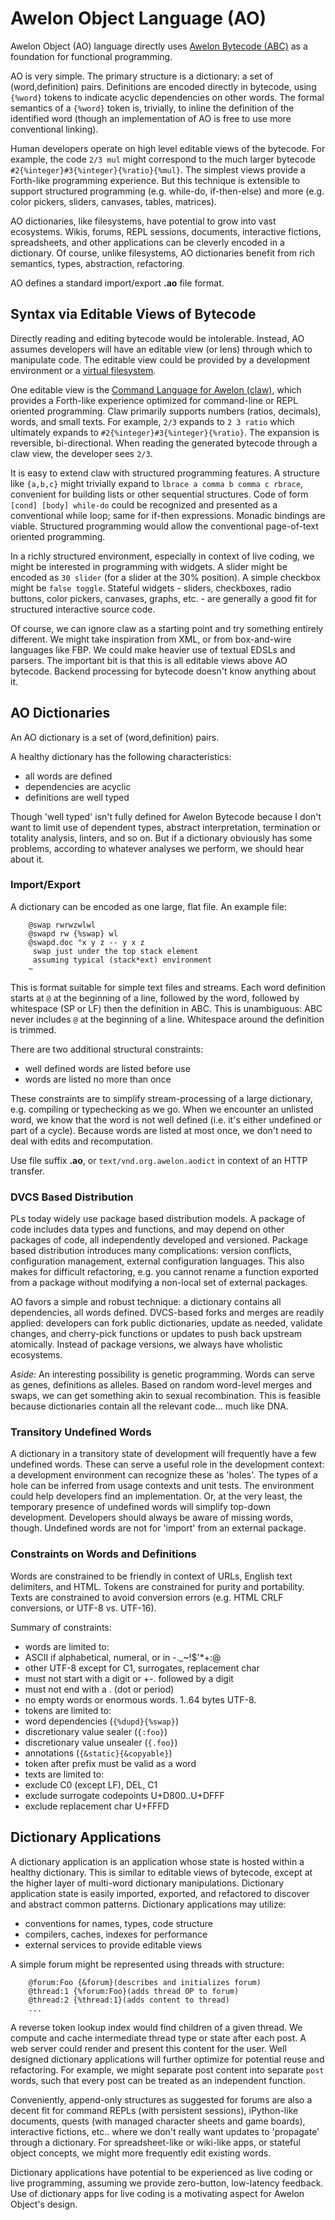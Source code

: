 # Awelon Object Language (AO)

Awelon Object (AO) language directly uses [Awelon Bytecode (ABC)](AboutABC.md) as a foundation for functional programming. 

AO is very simple. The primary structure is a dictionary: a set of (word,definition) pairs. Definitions are encoded directly in bytecode, using `{%word}` tokens to indicate acyclic dependencies on other words. The formal semantics of a `{%word}` token is, trivially, to inline the definition of the identified word (though an implementation of AO is free to use more conventional linking). 

Human developers operate on high level editable views of the bytecode. For example, the code `2/3 mul` might correspond to the much larger bytecode `#2{%integer}#3{%integer}{%ratio}{%mul}`. The simplest views provide a Forth-like programming experience. But this technique is extensible to support structured programming (e.g. while-do, if-then-else) and more (e.g. color pickers, sliders, canvases, tables, matrices). 

AO dictionaries, like filesystems, have potential to grow into vast ecosystems. Wikis, forums, REPL sessions, documents, interactive fictions, spreadsheets, and other applications can be cleverly encoded in a dictionary. Of course, unlike filesystems, AO dictionaries benefit from rich semantics, types, abstraction, refactoring.

AO defines a standard import/export **.ao** file format.

## Syntax via Editable Views of Bytecode

Directly reading and editing bytecode would be intolerable. Instead, AO assumes developers will have an editable view (or lens) through which to manipulate code. The editable view could be provided by a development environment or a [virtual filesystem](https://en.wikipedia.org/wiki/Filesystem_in_Userspace).

One editable view is the [Command Language for Awelon (claw)](CommandLine.md), which provides a Forth-like experience optimized for command-line or REPL oriented programming. Claw primarily supports numbers (ratios, decimals), words, and small texts. For example, `2/3` expands to `2 3 ratio` which ultimately expands to `#2{%integer}#3{%integer}{%ratio}`. The expansion is reversible, bi-directional. When reading the generated bytecode through a claw view, the developer sees `2/3`.

It is easy to extend claw with structured programming features. A structure like `{a,b,c}` might trivially expand to `lbrace a comma b comma c rbrace`, convenient for building lists or other sequential structures. Code of form `[cond] [body] while-do` could be recognized and presented as a conventional while loop; same for if-then expressions. Monadic bindings are viable. Structured programming would allow the conventional page-of-text oriented programming.

In a richly structured environment, especially in context of live coding, we might be interested in programming with widgets. A slider might be encoded as `30 slider` (for a slider at the 30% position). A simple checkbox might be `false toggle`. Stateful widgets - sliders, checkboxes, radio buttons, color pickers, canvases, graphs, etc. - are generally a good fit for structured interactive source code.

Of course, we can ignore claw as a starting point and try something entirely different. We might take inspiration from XML, or from box-and-wire languages like FBP. We could make heavier use of textual EDSLs and parsers. The important bit is that this is all editable views above AO bytecode. Backend processing for bytecode doesn't know anything about it.

## AO Dictionaries

An AO dictionary is a set of (word,definition) pairs. 

A healthy dictionary has the following characteristics:

* all words are defined 
* dependencies are acyclic
* definitions are well typed

Though 'well typed' isn't fully defined for Awelon Bytecode because I don't want to limit use of dependent types, abstract interpretation, termination or totality analysis, linters, and so on. But if a dictionary obviously has some problems, according to whatever analyses we perform, we should hear about it.

### Import/Export

A dictionary can be encoded as one large, flat file. An example file:

        @swap rwrwzwlwl
        @swapd rw {%swap} wl
        @swapd.doc "x y z -- y x z
         swap just under the top stack element
         assuming typical (stack*ext) environment
        ~

This is format suitable for simple text files and streams. Each word definition starts at `@` at the beginning of a line, followed by the word, followed by whitespace (SP or LF) then the definition in ABC. This is unambiguous: ABC never includes `@` at the beginning of a line. Whitespace around the definition is trimmed. 

There are two additional structural constraints:

* well defined words are listed before use
* words are listed no more than once

These constraints are to simplify stream-processing of a large dictionary, e.g. compiling or typechecking as we go. When we encounter an unlisted word, we know that the word is not well defined (i.e. it's either undefined or part of a cycle). Because words are listed at most once, we don't need to deal with edits and recomputation.

Use file suffix **.ao**, or `text/vnd.org.awelon.aodict` in context of an HTTP transfer. 

### DVCS Based Distribution

PLs today widely use package based distribution models. A package of code includes data types and functions, and may depend on other packages of code, all independently developed and versioned. Package based distribution introduces many complications: version conflicts, configuration management, external configuration languages. This also makes for difficult refactoring, e.g. you cannot rename a function exported from a package without modifying a non-local set of external packages. 

AO favors a simple and robust technique: a dictionary contains all dependencies, all words defined. DVCS-based forks and merges are readily applied: developers can fork public dictionaries, update as needed, validate changes, and cherry-pick functions or updates to push back upstream atomically. Instead of package versions, we always have wholistic ecosystems.

*Aside:* An interesting possibility is genetic programming. Words can serve as genes, definitions as alleles. Based on random word-level merges and swaps, we can get something akin to sexual recombination. This is feasible because dictionaries contain all the relevant code... much like DNA.

### Transitory Undefined Words

A dictionary in a transitory state of development will frequently have a few undefined words. These can serve a useful role in the development context: a development environment can recognize these as 'holes'. The types of a hole can be inferred from usage contexts and unit tests. The environment could help developers find an implementation. Or, at the very least, the temporary presence of undefined words will simplify top-down development. Developers should always be aware of missing words, though. Undefined words are not for 'import' from an external package.

### Constraints on Words and Definitions

Words are constrained to be friendly in context of URLs, English text delimiters, and HTML. Tokens are constrained for purity and portability. Texts are constrained to avoid conversion errors (e.g. HTML CRLF conversions, or UTF-8 vs. UTF-16). 

Summary of constraints:

* words are limited to:
 * ASCII if alphabetical, numeral, or in -._~!$'*+:@
 * other UTF-8 except for C1, surrogates, replacement char
 * must not start with a digit or +-. followed by a digit
 * must not end with a . (dot or period)
 * no empty words or enormous words. 1..64 bytes UTF-8.
* tokens are limited to:
 * word dependencies (`{%dupd}{%swap}`)
 * discretionary value sealer (`{:foo}`)
 * discretionary value unsealer (`{.foo}`)
 * annotations (`{&static}{&copyable}`)
 * token after prefix must be valid as a word
* texts are limited to:
 * exclude C0 (except LF), DEL, C1
 * exclude surrogate codepoints U+D800..U+DFFF
 * exclude replacement char U+FFFD

## Dictionary Applications

A dictionary application is an application whose state is hosted within a healthy dictionary. This is similar to editable views of bytecode, except at the higher layer of multi-word dictionary manipulations. Dictionary application state is easily imported, exported, and refactored to discover and abstract common patterns. Dictionary applications may utilize:

* conventions for names, types, code structure 
* compilers, caches, indexes for performance
* external services to provide editable views

A simple forum might be represented using threads with structure:

        @forum:Foo {&forum}(describes and initializes forum)
        @thread:1 {%forum:Foo}(adds thread OP to forum)
        @thread:2 {%thread:1}(adds content to thread)
        ...

A reverse token lookup index would find children of a given thread. We compute and cache intermediate thread type or state after each post. A web server could render and present this content for the user. Well designed dictionary applications will further optimize for potential reuse and refactoring. For example, we might separate post content into separate `post` words, such that every post can be treated as an independent function. 

Conveniently, append-only structures as suggested for forums are also a decent fit for command REPLs (with persistent sessions), iPython-like documents, quests (with managed character sheets and game boards), interactive fictions, etc.. where we don't really want updates to 'propagate' through a dictionary. For spreadsheet-like or wiki-like apps, or stateful object concepts, we might more frequently edit existing words. 

Dictionary applications have potential to be experienced as live coding or live programming, assuming we provide zero-button, low-latency feedback. Use of dictionary apps for live coding is a motivating aspect for Awelon Object's design.


